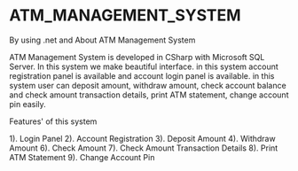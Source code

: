 # ATM_MANAGEMENT_SYSTEM
By using .net and About ATM Management System 

ATM Management System is developed in CSharp with Microsoft SQL Server. In this system we make beautiful interface. in this system account registration panel is available and account login panel is available. in this system user can deposit amount, withdraw amount, check account balance and check amount transaction details, print ATM statement, change account pin easily.

Features' of this system 

1). Login Panel
2). Account Registration
3). Deposit Amount
4). Withdraw Amount
6). Check Amount
7). Check Amount Transaction Details
8). Print ATM Statement
9). Change Account Pin
